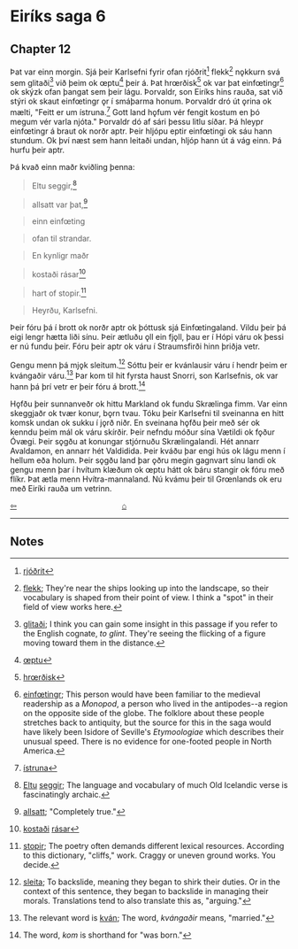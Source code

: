 # Eiríks saga 6

## Chapter 12

Þat var einn morgin. Sjá þeir Karlsefni fyrir ofan rjóðrit[^1] flekk[^2] nǫkkurn svá sem glitaði[^3] við þeim ok œptu[^4] þeir á. Þat hrœrðisk[^5] ok var þat einfœtingr[^6] ok skýzk ofan þangat sem þeir lágu. Þorvaldr, son Eiríks hins rauða, sat við stýri ok skaut einfœtingr ǫr í smáþarma honum. Þorvaldr dró út ǫrina ok mælti, "Feitt er um ístruna.[^7] Gott land hǫfum vér fengit kostum en þó megum vér varla njóta." Þorvaldr dó af sári þessu litlu síðar. Þá hleypr einfœtingr á braut ok norðr aptr. Þeir hljópu eptir einfœtingi ok sáu hann stundum. Ok því næst sem hann leitaði undan, hljóp hann út á vág einn. Þá hurfu þeir aptr.

Þá kvað einn maðr kviðling þenna:

>Eltu seggir,[^8]

>allsatt var þat,[^9]

>einn einfœting

>ofan til strandar.

>En kynligr maðr

>kostaði rásar[^10]

>hart of stopir.[^11]

>Heyrðu, Karlsefni.

Þeir fóru þá í brott ok norðr aptr ok þóttusk sjá Einfœtingaland. Vildu þeir þá eigi lengr hætta liði sínu. Þeir ætluðu ǫll ein fjǫll, þau er í Hópi váru ok þessi er nú fundu þeir. Fóru þeir aptr ok váru í Straumsfirði hinn þriðja vetr.

Gengu menn þá mjǫk sleitum.[^12] Sóttu þeir er kvánlausir váru í hendr þeim er kvángaðir váru.[^13] Þar kom til hit fyrsta haust Snorri, son Karlsefnis, ok var hann þá þrí vetr er þeir fóru á brott.[^14]

Hǫfðu þeir sunnanveðr ok hittu Markland ok fundu Skrælinga fimm. Var einn skeggjaðr ok tvær konur, bǫrn tvau. Tóku þeir Karlsefni til sveinanna en hitt komsk undan ok sukku í jǫrð niðr. En sveinana hǫfðu þeir með sér ok kenndu þeim mál ok váru skírðir. Þeir nefndu móður sína Vætildi ok fǫður Óvægi. Þeir sǫgðu at konungar stjórnuðu Skrælingalandi. Hét annarr Avaldamon, en annarr hét Valdidida. Þeir kváðu þar engi hús ok lágu menn í hellum eða holum. Þeir sǫgðu land þar ǫðru megin gagnvart sínu landi ok gengu menn þar í hvítum klæðum ok œptu hátt ok báru stangir ok fóru með flíkr. Þat ætla menn Hvítra-mannaland. Nú kvámu þeir til Grœnlands ok eru með Eiríki rauða um vetrinn.

<div style="float: left"><a href="http://rcblack.net/reader/eirik5">⇦</a></div>
<div style="margin: 0 auto; width: 100px;"><a href="http://rcblack.net/grammar/front">&#8962;</a></div>

***

## Notes

[^1]: [rjóðrit](https://old-norse.net/html/r.php#rj%C3%B3%C3%B0r2)
[^2]: [flekk](https://old-norse.net/html/f.php#flekkr); They're near the ships looking up into the landscape, so their vocabulary is shaped from their point of view. I think a "spot" in their field of view works here.
[^3]: [glitaði](https://old-norse.net/html/g.php#glita); I think you can gain some insight in this passage if you refer to the English cognate, _to glint_. They're seeing the flicking of a figure moving toward them in the distance.
[^4]: [œptu](https://old-norse.net/html/ae.php#%C3%A6pa)
[^5]: [hrœrðisk](https://old-norse.net/html/h.php#hr%C3%A6ra)
[^6]: [einfœtingr](https://old-norse.net/html/e.php#einf%C3%A6tingr); This person would have been familiar to the medieval readership as a _Monopod_, a person who lived in the antipodes--a region on the opposite side of the globe. The folklore about these people stretches back to antiquity, but the source for this in the saga would have likely been Isidore of Seville's _Etymoologiae_ which describes their unusual speed. There is no evidence for one-footed people in North America.
[^7]: [ístruna](https://old-norse.net/html/ii.php#%C3%ADstra)
[^8]: [Eltu](https://old-norse.net/html/e.php#elta) [seggir](https://old-norse.net/html/s.php#seggr); The language and vocabulary of much Old Icelandic verse is fascinatingly archaic.
[^9]: [allsatt](https://old-norse.net/html/s.php#sannr); "Completely true."
[^10]: [kostaði](https://old-norse.net/html/k.php#kosta) [rásar](https://old-norse.net/html/r.php#r%C3%A1s)
[^11]: [stopir](https://lexiconpoeticum.org/m.php?p=lemma&i=96838); The poetry often demands different lexical resources. According to this dictionary, "cliffs," work. Craggy or uneven ground works. You decide.
[^12]: [sleita](https://old-norse.net/html/s.php#sleita); To backslide, meaning they began to shirk their duties. Or in the context of this sentence, they began to backslide in managing their morals. Translations tend to also translate this as, "arguing."
[^13]: The relevant word is [kván](https://old-norse.net/html/k.php#kv%C3%A1n); The word, _kvángaðir_ means, "married."
[^14]: The word, _kom_ is shorthand for "was born."
